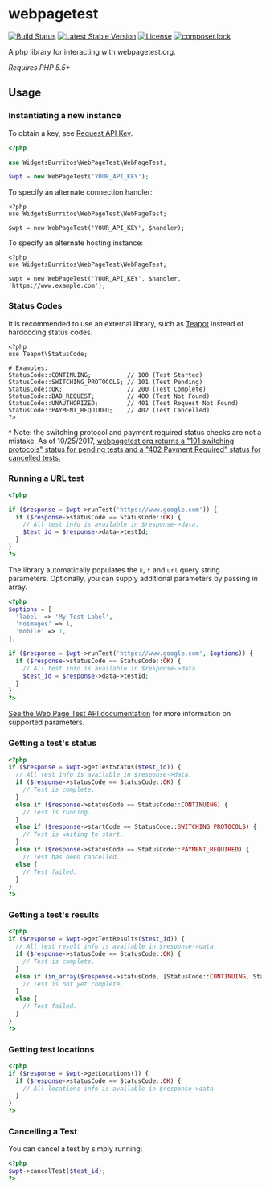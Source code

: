 # webpagetest

[![Build Status](https://travis-ci.org/WidgetsBurritos/webpagetest.svg?branch=master)](https://travis-ci.org/WidgetsBurritos/webpagetest) [![Latest Stable Version](https://poser.pugx.org/WidgetsBurritos/webpagetest/version)](https://packagist.org/packages/widgetsburritos/webpagetest) [![License](https://poser.pugx.org/widgetsburritos/webpagetest/license)](https://packagist.org/packages/widgetsburritos/webpagetest) [![composer.lock](https://poser.pugx.org/widgetsburritos/webpagetest/composerlock)](https://packagist.org/packages/widgetsburritos/webpagetest)

A php library for interacting with webpagetest.org.

*Requires PHP 5.5+*

## Usage

### Instantiating a new instance

To obtain a key, see [Request API Key](http://www.webpagetest.org/getkey.php).

```php
<?php

use WidgetsBurritos\WebPageTest\WebPageTest;

$wpt = new WebPageTest('YOUR_API_KEY');
```
To specify an alternate connection handler:

```
<?php
use WidgetsBurritos\WebPageTest\WebPageTest;

$wpt = new WebPageTest('YOUR_API_KEY', $handler);
```

To specify an alternate hosting instance:

```
<?php
use WidgetsBurritos\WebPageTest\WebPageTest;

$wpt = new WebPageTest('YOUR_API_KEY', $handler, 'https://www.example.com');
```

### Status Codes

It is recommended to use an external library, such as [Teapot](https://github.com/shrikeh/teapot) instead of hardcoding status codes.
```
<?php
use Teapot\StatusCode;

# Examples:
StatusCode::CONTINUING;          // 100 (Test Started)
StatusCode::SWITCHING_PROTOCOLS; // 101 (Test Pending)
StatusCode::OK;                  // 200 (Test Complete)
StatusCode::BAD_REQUEST;         // 400 (Test Not Found)
StatusCode::UNAUTHORIZED;        // 401 (Test Request Not Found)
StatusCode::PAYMENT_REQUIRED;    // 402 (Test Cancelled)
?>
```

^ Note: the switching protocol and payment required status checks are not a mistake. As of 10/25/2017, [webpagetest.org returns a "101 switching protocols" status for pending tests and a "402 Payment Required" status for cancelled tests.](https://github.com/WPO-Foundation/webpagetest/blob/7d5b9136f9e85e9905aa710d8b197d10356b5799/www/testStatus.inc#L315-L327)

### Running a URL test
```php
<?php

if ($response = $wpt->runTest('https://www.google.com')) {
  if ($response->statusCode == StatusCode::OK) {
    // All test info is available in $response->data.
    $test_id = $response->data->testId;
  }
}
?>
```

The library automatically populates the `k`, `f` and `url` query string parameters. Optionally, you can supply additional parameters by passing in array.

```php
<?php
$options = [
  'label' => 'My Test Label',
  'noimages' => 1,
  'mobile' => 1,
];

if ($response = $wpt->runTest('https://www.google.com', $options)) {
  if ($response->statusCode == StatusCode::OK) {
    // All test info is available in $response->data.
    $test_id = $response->data->testId;
  }
}
?>
```

[See the Web Page Test API documentation](https://sites.google.com/a/webpagetest.org/docs/advanced-features/webpagetest-restful-apis#TOC-Parameters) for more information on supported parameters.

### Getting a test's status
```php
<?php
if ($response = $wpt->getTestStatus($test_id)) {
  // All test info is available in $response->data.
  if ($response->statusCode == StatusCode::OK) {
    // Test is complete.
  }
  else if ($response->statusCode == StatusCode::CONTINUING) {
    // Test is running.
  }
  else if ($response->startCode == StatusCode::SWITCHING_PROTOCOLS) {
    // Test is waiting to start.
  }
  else if ($response->statusCode == StatusCode::PAYMENT_REQUIRED) {
    // Test has been cancelled.
  else {
    // Test failed.
  }
}
?>
```

### Getting a test's results
```php
<?php
if ($response = $wpt->getTestResults($test_id)) {
  // All test result info is available in $response->data.
  if ($response->statusCode == StatusCode::OK) {
    // Test is complete.
  }
  else if (in_array($response->statusCode, [StatusCode::CONTINUING, StatusCode::SWITCHING_PROTOCOLS])) {
    // Test is not yet complete.
  }
  else {
    // Test failed.
  }
}
?>
```

### Getting test locations
```php
<?php
if ($response = $wpt->getLocations()) {
  if ($response->statusCode == StatusCode::OK) {
    // All locations info is available in $response->data.
  }
}
?>
```

### Cancelling a Test

You can cancel a test by simply running:
```php
<?php
$wpt->cancelTest($test_id);
?>
```
